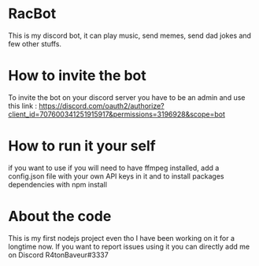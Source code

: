 # RacBot
This is my discord bot, it can play music, send memes, send dad jokes and few other stuffs.

# How to invite the bot
To invite the bot on your discord server you have to be an admin and use this link :
https://discord.com/oauth2/authorize?client_id=707600341251915917&permissions=3196928&scope=bot

# How to run it your self
if you want to use if you will need to have ffmpeg installed, add a config.json file with your own API keys in it and to install packages dependencies with npm install

# About the code
This is my first nodejs project even tho I have been working on it for a longtime now. If you want to report issues using it you can directly add me on Discord R4tonBaveur#3337

